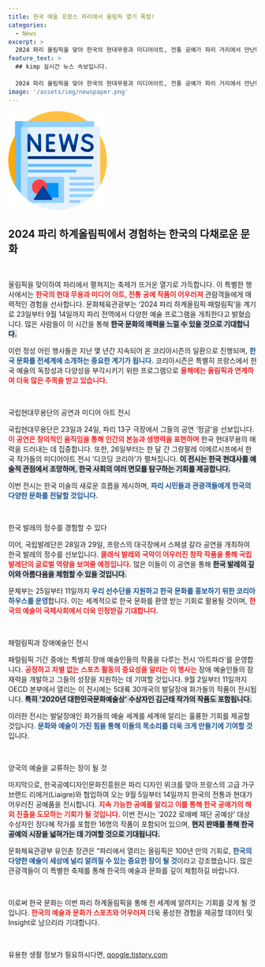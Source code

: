 ```yaml
---
title: 한국 예술 프랑스 파리에서 올림픽 열기 폭발!
categories:
  - News
excerpt: >
  2024 파리 올림픽을 맞아 한국의 현대무용과 미디어아트, 전통 공예가 파리 거리에서 만난다! 다채로운 문화 행사로 스포츠 축제를 더욱 빛내는 한국의 매력을 확인해보세요.
feature_text: >
  ## kimp 실시간 뉴스 속보입니다.

  2024 파리 올림픽을 맞아 한국의 현대무용과 미디어아트, 전통 공예가 파리 거리에서 만난다! 다채로운 문화 행사로 스포츠 축제를 더욱 빛내는 한국의 매력을 확인해보세요.
image: '/assets/img/newspaper.png'
---
```


<p><img src="/assets/img/newspaper.png" alt="kimplant 속보" /></p>

<h2 data-ke-size="size26">2024 파리 하계올림픽에서 경험하는 한국의 다채로운 문화</h2>

<p data-ke-size="size16">&nbsp;</p>

<p>올림픽을 맞이하여 파리에서 펼쳐지는 축제가 뜨거운 열기로 가득합니다. 이 특별한 행사에서는 <b><span style="color: #ee2323;">한국의 현대 무용과 미디어 아트, 전통 공예 작품이 어우러져</span></b> 관람객들에게 매력적인 경험을 선사합니다. 문화체육관광부는 ‘2024 파리 하계올림픽·패럴림픽’을 계기로 23일부터 9월 14일까지 파리 전역에서 다양한 예술 프로그램을 개최한다고 밝혔습니다. 많은 사람들이 이 시간을 통해 <b><span style="background-color: #21538527;">한국 문화의 매력을 느낄 수 있을 것으로 기대합니다.</span></b></p>

<p>이런 정성 어린 행사들은 지난 몇 년간 지속되어 온 코리아시즌의 일환으로 진행되며, <b><span style="color: #1a5490;">한국 문화를 전세계에 소개하는 중요한 계기가 됩니다.</span></b> 코리아시즌은 특별히 프랑스에서 한국 예술의 독창성과 다양성을 부각시키기 위한 프로그램으로 <b><span style="color: #ee2323;">올해에는 올림픽과 연계하여 더욱 많은 주목을 받고 있습니다.</span></b> </p>

<p data-ke-size="size16">&nbsp;</p>

<p>국립현대무용단의 공연과 미디어 아트 전시</p>

<p>국립현대무용단은 23일과 24일, 파리 13구 극장에서 그들의 공연 ‘정글’을 선보입니다. <b><span style="color: #ee2323;">이 공연은 창의적인 움직임을 통해 인간의 본능과 생명력을 표현하며</span></b> 한국 현대무용의 매력을 드러내는 데 집중합니다. 또한, 26일부터는 한 달 간 그랑팔레 이메르시프에서 한국 작가들의 미디어아트 전시 ‘디코딩 코리아’가 펼쳐집니다. <b><span style="background-color: #21538527;">이 전시는 한국 현대사를 예술적 관점에서 조망하며, 한국 사회의 여러 면모를 탐구하는 기회를 제공합니다.</span></b> </p>

<p>이번 전시는 한국 미술의 새로운 흐름을 제시하며, <b><span style="color: #1a5490;">파리 시민들과 관광객들에게 한국의 다양한 문화를 전달할 것입니다.</span></b> </p>

<p data-ke-size="size16">&nbsp;</p>

<p>한국 발레의 정수를 경험할 수 있다</p>

<p>이어, 국립발레단은 28일과 29일, 프랑스의 대극장에서 스페셜 갈라 공연을 개최하여 한국 발레의 정수를 선보입니다. <b><span style="color: #ee2323;">클래식 발레와 국악이 어우러진 창작 작품을 통해 국립발레단의 글로벌 역량을 보여줄 예정입니다.</span></b> 많은 이들이 이 공연을 통해 <b><span style="background-color: #21538527;">한국 발레의 깊이와 아름다움을 체험할 수 있을 것입니다.</span></b></p>

<p>문체부는 25일부터 11일까지 <b><span style="color: #1a5490;">우리 선수단을 지원하고 한국 문화를 홍보하기 위한 코리아하우스를 운영</span></b>합니다. 이는 세계적으로 한국 문화를 환영 받는 기회로 활용될 것이며, <b><span style="color: #ee2323;">한국의 예술이 국제사회에서 더욱 인정받길 기대합니다.</span></b> </p>

<p data-ke-size="size16">&nbsp;</p>

<p>패럴림픽과 장애예술인 전시</p>

<p>패럴림픽 기간 중에는 특별히 장애 예술인들의 작품을 다루는 전시 ‘아트파라’를 운영합니다. <b><span style="color: #ee2323;">공정하고 차별 없는 스포츠 활동의 중요성을 알리는 이 행사는</span></b> 장애 예술인들의 잠재력을 개발하고 그들의 성장을 지원하는 데 기여할 것입니다. 9월 2일부터 11일까지 OECD 본부에서 열리는 이 전시에는 5대륙 30개국의 발달장애 화가들의 작품이 전시됩니다. <b><span style="background-color: #21538527;">특히 '2020년 대한민국문화예술상' 수상자인 김근태 작가의 작품도 포함됩니다.</span></b> </p>

<p>이러한 전시는 발달장애인 화가들의 예술 세계를 세계에 알리는 훌륭한 기회를 제공할 것입니다. <b><span style="color: #1a5490;">문화와 예술이 가진 힘을 통해 이들의 목소리를 더욱 크게 만들기에 기여할 것</span></b> 입니다. </p>

<p data-ke-size="size16">&nbsp;</p>

<p>양국의 예술을 교류하는 장이 될 것</p>

<p>마지막으로, 한국공예디자인문화진흥원은 파리 디자인 위크를 맞아 프랑스의 고급 가구 브랜드 리에거(Liaigre)와 협업하여 오는 9월 5일부터 14일까지 한국의 전통과 현대가 어우러진 공예품을 전시합니다. <b><span style="color: #ee2323;">지속 가능한 공예를 알리고 이를 통해 한국 공예가의 해외 진출을 도모하는 기회가 될 것입니다.</span></b> 이번 전시는 ‘2022 로에베 재단 공예상’ 대상 수상자인 정다혜 작가를 포함한 16명의 작품이 포함되어 있으며, <b><span style="background-color: #21538527;">현지 판매를 통해 한국 공예의 시장을 넓혀가는 데 기여할 것으로 기대됩니다.</span></b></p>

<p>문화체육관광부 유인촌 장관은 “파리에서 열리는 올림픽은 100년 만의 기회로, <b><span style="color: #1a5490;">한국의 다양한 예술이 세상에 널리 알려질 수 있는 중요한 장이 될 것</span></b>이라고 강조했습니다. 많은 관광객들이 이 특별한 축제를 통해 한국의 예술과 문화를 깊이 체험하길 바랍니다.</p>

<p data-ke-size="size16">&nbsp;</p>

<p>이로써 한국 문화는 이번 파리 하계올림픽을 통해 전 세계에 알려지는 기회를 갖게 될 것입니다. <b><span style="color: #ee2323;">한국의 예술과 문화가 스포츠와 어우러져</span></b> 더욱 풍성한 경험을 제공할 데이터 및 Insight로 남으리라 기대합니다. </p>

<p data-ke-size="size16">&nbsp;</p>
유용한 생활 정보가 필요하시다면, <a href="https://qoogle.tistory.com" rel="dofollow">qoogle.tistory.com</a>


